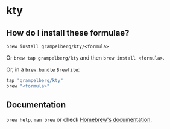 # kty

## How do I install these formulae?

`brew install grampelberg/kty/<formula>`

Or `brew tap grampelberg/kty` and then `brew install <formula>`.

Or, in a [`brew bundle`](https://github.com/Homebrew/homebrew-bundle) `Brewfile`:

```ruby
tap "grampelberg/kty"
brew "<formula>"
```

## Documentation

`brew help`, `man brew` or check [Homebrew's documentation](https://docs.brew.sh).
